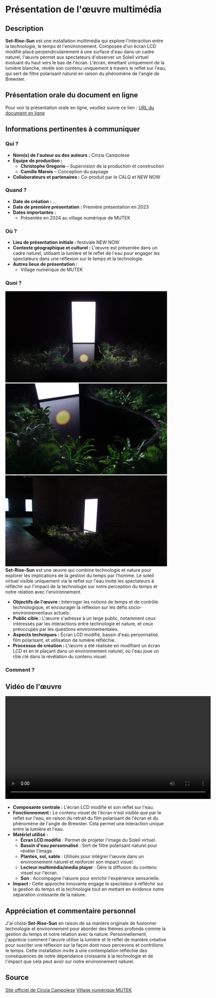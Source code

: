 # Présentation de l'œuvre multimédia

## Description
**Set-Rise-Sun** est une installation multimédia qui explore l'interaction entre la technologie, le temps et l'environnement. Composée d'un écran LCD modifié placé perpendiculairement à une surface d'eau dans un cadre naturel, l'œuvre permet aux spectateurs d'observer un Soleil virtuel évoluant du haut vers le bas de l'écran. L'écran, émettant uniquement de la lumière blanche, révèle son contenu uniquement à travers le reflet sur l'eau, qui sert de filtre polarisant naturel en raison du phénomène de l'angle de Brewster.

## Présentation orale du document en ligne
Pour voir la présentation orale en ligne, veuillez suivre ce lien : [URL du document en ligne](https://tristankhadka11.github.io/e1-presentation/#/)

## Informations pertinentes à communiquer

### Qui ?
- **Nom(s) de l'auteur ou des auteurs :** Cinzia Campolese
- **Équipe de production :**
  - **Christophe Gregorio** – Supervision de la production et construction
  - **Camille Marois** – Conception du paysage
- **Collaborateurs et partenaires :** Co-produit par le CALQ et NEW NOW

### Quand ?
- **Date de création :** ...
- **Date de première présentation :** Première présentation en 2023
- **Dates importantes :**
  - Présentée en 2024 au village numérique de MUTEK

### Où ?
- **Lieu de présentation initiale :** festivale NEW NOW
- **Contexte géographique et culturel :** L'œuvre est présentée dans un cadre naturel, utilisant la lumière et le reflet de l'eau pour engager les spectateurs dans une réflexion sur le temps et la technologie.
- **Autres lieux de présentation :**
  - Village numérique de MUTEK

### Quoi ?

  ![Image de l'œuvre](./images/1.png)
  ![Image de l'œuvre](./images/2.jpg)
  ![Image de l'œuvre](./images/3.jpg)
  **Set-Rise-Sun** est une œuvre qui combine technologie et nature pour explorer les implications de la gestion du temps par l'homme. Le soleil virtuel visible uniquement via le reflet sur l'eau invite les spectateurs à réfléchir sur l'impact de la technologie sur notre perception du temps et notre relation avec l'environnement.
- **Objectifs de l'œuvre :** Interroger les notions de temps et de contrôle technologique, et encourager la réflexion sur les défis socio-environnementaux actuels.
- **Public cible :** L'œuvre s'adresse à un large public, notamment ceux intéressés par les interactions entre technologie et nature, et ceux préoccupés par les questions environnementales.
- **Aspects techniques :** Écran LCD modifié, bassin d'eau personnalisé, film polarisant, et utilisation de lumière réfléchie.
- **Processus de création :** L'œuvre a été réalisée en modifiant un écran LCD et en le plaçant dans un environnement naturel, où l'eau joue un rôle clé dans la révélation du contenu visuel.

### Comment ?
## Vidéo de l'œuvre

<video width="640" controls>
  <source src="./images/video1.mp4" type="video/mp4">
  Votre navigateur ne supporte pas la vidéo.
</video>

- **Composante centrale :** L'écran LCD modifié et son reflet sur l'eau.
- **Fonctionnement :** Le contenu visuel de l'écran n'est visible que par le reflet sur l'eau, en raison du retrait du film polarisant de l'écran et du phénomène de l'angle de Brewster. Cela permet une interaction unique entre la lumière et l'eau.
- **Matériel utilisé :** 
  - **Écran LCD modifié** : Permet de projeter l'image du Soleil virtuel.
  - **Bassin d'eau personnalisé** : Sert de filtre polarisant naturel pour révéler l'image.
  - **Plantes, sol, sable** : Utilisés pour intégrer l'œuvre dans un environnement naturel et renforcer son impact visuel.
  - **Lecteur multimédia/media player** : Gère la diffusion du contenu visuel sur l'écran.
  - **Son** : Accompagne l'œuvre pour enrichir l'expérience sensorielle.
- **Impact :** Cette approche innovante engage le spectateur à réfléchir sur la gestion du temps et la technologie tout en mettant en évidence notre séparation croissante de la nature.


## Appréciation et commentaire personnel
J'ai choisi **Set-Rise-Sun** en raison de sa manière originale de fusionner technologie et environnement pour aborder des thèmes profonds comme la gestion du temps et notre relation avec la nature. Personnellement, j'apprécie comment l'œuvre utilise la lumière et le reflet de manière créative pour susciter une réflexion sur la façon dont nous percevons et contrôlons le temps. Cette installation invite à une contemplation réfléchie des conséquences de notre dépendance croissante à la technologie et de l'impact que cela peut avoir sur notre environnement naturel.


## Source
[Site officiel de Cinzia Campolese](https://www.cinziac.net/setrisesun)
[Village numérique MUTEK](https://village-numerique.mutek.org/en/installations/set-rise-sun-by-cinzia-campolese)


